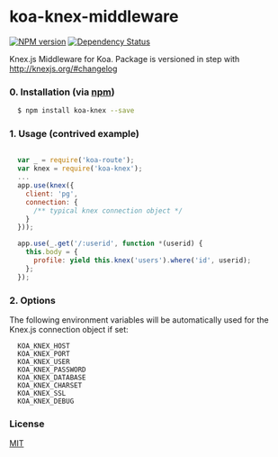 koa-knex-middleware
===================

[![NPM version][npm-image]][npm-url]
[![Dependency Status][daviddm-image]][daviddm-url]

Knex.js Middleware for Koa. Package is versioned in step with <http://knexjs.org/#changelog>

### 0. Installation (via [npm](https://npmjs.org/package/koa-knex))

```bash
  $ npm install koa-knex --save
```

### 1. Usage (contrived example)

```javascript

  var _ = require('koa-route');
  var knex = require('koa-knex');
  ...
  app.use(knex({
    client: 'pg',
    connection: {
      /** typical knex connection object */
    }
  }));

  app.use(_.get('/:userid', function *(userid) {
    this.body = {
      profile: yield this.knex('users').where('id', userid);
    };
  });

```

### 2. Options

The following environment variables will be automatically used for the Knex.js connection object if set:
```
  KOA_KNEX_HOST
  KOA_KNEX_PORT
  KOA_KNEX_USER
  KOA_KNEX_PASSWORD
  KOA_KNEX_DATABASE
  KOA_KNEX_CHARSET
  KOA_KNEX_SSL
  KOA_KNEX_DEBUG
```

### License

[MIT](http://www.opensource.org/licenses/mit-license.php)

[npm-image]: https://img.shields.io/npm/v/koa-knex.svg?style=flat-square
[npm-url]: https://npmjs.org/package/koa-knex
[daviddm-image]: http://img.shields.io/david/jrasanen/koa-knex-middleware.svg?style=flat-square
[daviddm-url]: https://david-dm.org/jrsasanen/koa-knex-middleware
